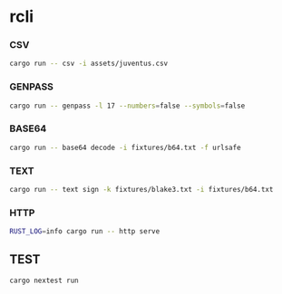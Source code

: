 # rcli

### CSV

```bash
cargo run -- csv -i assets/juventus.csv
```

### GENPASS

```bash
cargo run -- genpass -l 17 --numbers=false --symbols=false
```

### BASE64

```bash
cargo run -- base64 decode -i fixtures/b64.txt -f urlsafe
```

### TEXT

```bash
cargo run -- text sign -k fixtures/blake3.txt -i fixtures/b64.txt
```

### HTTP

```bash
RUST_LOG=info cargo run -- http serve
```

## TEST

```bash
cargo nextest run
```
